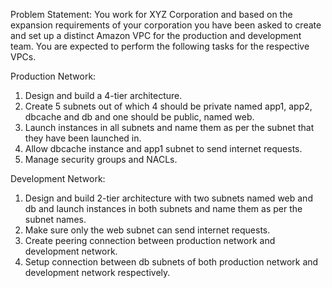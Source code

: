 Problem Statement:
You work for XYZ Corporation and based on the expansion requirements of your corporation you have been asked to create and set up a distinct Amazon VPC for the production and development team. You are expected to perform the following tasks for the respective VPCs.
 
 Production Network:
 1. Design and build a 4-tier architecture.
 2. Create 5 subnets out of which 4 should be private named app1, app2, dbcache and db and one should be public, named web.
 3. Launch instances in all subnets and name them as per the subnet that they have been launched in.
 4. Allow dbcache instance and app1 subnet to send internet requests.
 5. Manage security groups and NACLs.
 
 Development Network:
 1. Design and build 2-tier architecture with two subnets named web and db and launch instances in both subnets and name them as per the subnet names.
 2. Make sure only the web subnet can send internet requests.
 3. Create peering connection between production network and development network.
 4. Setup connection between db subnets of both production network and development network respectively.

